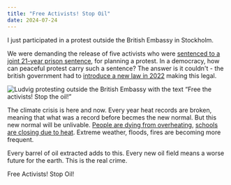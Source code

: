 ```yaml
---
title: "Free Activists! Stop Oil"
date: 2024-07-24
---
```


I just participated in a protest outside the British Embassy in Stockholm.

We were demanding the release of five activists who were
[sentenced to a joint 21-year prison sentence](https://www.reuters.com/world/uk/five-uk-climate-protesters-jailed-conspiracy-block-major-road-2024-07-18/),
for planning a protest. In a democracy, how can peaceful protest carry such a sentence? The answer is it couldn't - the british government
had to [introduce a new law in 2022](https://en.wikipedia.org/wiki/Police,_Crime,_Sentencing_and_Courts_Act_2022) making this legal.

![Ludvig protesting outside the British Embassy with the text “Free the activists! Stop the oil!”](/assets/images/protest-uk-embassy.jpg)

The climate crisis is here and now. Every year heat records are broken, meaning that what was a record before becmes the new normal. But this new normal will be unlivable.
[People are dying from overheating](https://www.reuters.com/world/india/unrelenting-heatwave-kills-five-indian-capital-2024-06-19/),
[schools are closing due to heat](https://www.reuters.com/world/asia-pacific/philippines-dangerous-heat-prompts-shift-online-classes-power-crunch-2024-04-29/).
Extreme weather, floods, fires are becoming more frequent.

Every barrel of oil extracted adds to this. Every new oil field means a worse future for the earth. This is the real crime.

Free Activists! Stop Oil!
